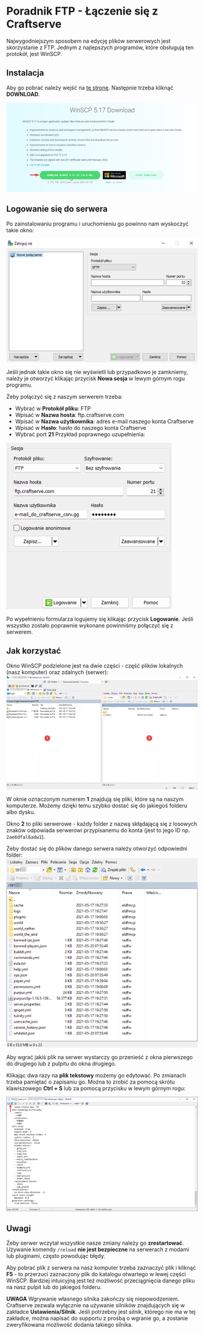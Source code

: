 # Poradnik FTP - Łączenie się z Craftserve

Najwygodniejszym sposobem na edycję plików serwerowych jest skorzystanie z FTP. Jednym z 
najlepszych programów, które obsługują ten protokół, jest WinSCP.

## Instalacja
Aby go pobrać należy wejść na [tę stronę](https://winscp.net/eng/download.php). Następnie trzeba kliknąć **DOWNLOAD**.

![1](img/ftp/1.png)

## Logowanie się do serwera
Po zainstalowaniu programu i uruchomieniu go powinno nam wyskoczyć takie okno:

![1](img/ftp/2.png)

Jeśli jednak takie okno się nie wyświetli lub przypadkowo je zamkniemy, należy je otworzyć klikając przycisk **Nowa sesja** w lewym górnym rogu programu.

Żeby połączyć się z naszym serwerem trzeba:
- Wybrać w **Protokół pliku**: FTP
- Wpisać w **Nazwa hosta**: ftp.craftserve.com
- Wpisać w **Nazwa użytkownika**: adres e-mail naszego konta Craftserve
- Wpisać w **Hasło**: hasło do naszego konta Craftserve
- Wybrać port **21**
Przykład poprawnego uzupełnienia:

![1](img/ftp/3.png)

Po wypełnieniu formularza logujemy się klikając przycisk **Logowanie**. Jeśli wszystko zostało poprawnie wykonane powinniśmy połączyć się z serwerem.

## Jak korzystać
Okno WinSCP podzielone jest na dwie części - część plików lokalnych (nasz komputer) oraz zdalnych (serwer):
![1](img/ftp/4.png)

W oknie oznaczonym numerem **1** znajdują się pliki, które są na naszym komputerze. Możemy dzięki temu szybko dostać się do jakiegoś folderu albo dysku.

Okno **2** to pliki serwerowe - każdy folder z nazwą skłądającą się z losowych znaków odpowiada serwerowi przypisanemu do konta (jest to jego ID np. `2ae6dfal6adw1`). 

Żeby dostać się do plików danego serwera należy otworzyć odpowiedni folder:
![1](img/WinSCP_server_example.png)

Aby wgrać jakiś plik na serwer wystarczy go przenieść z okna pierwszego do drugiego lub z pulpitu do okna drugiego. 

Klikając dwa razy na **plik tekstowy** możemy go edytować. Po zmianach trzeba pamiętać o zapisaniu go. Można to zrobić za pomocą skrótu klawiszowego **Ctrl + S** lub za pomocą przycisku w lewym górnym rogu: 

![1](img/ftp/5.png)

## Uwagi

Żeby serwer wczytał wszystkie nasze zmiany należy go **zrestartować**. Używanie komendy `/reload` **nie jest bezpieczne** na serwerach z modami lub pluginami, często powodując błędy.

Aby pobrać plik z serwera na nasz komputer trzeba zaznaczyć plik i kliknąć **F5** - to przerzuci zaznaczony plik do katalogu otwartego w lewej części WinSCP. Bardziej intuicyjną jest też możliwość przeciągnięcia danego pliku na nasz pulpit lub do jakiegoś folderu.

**UWAGA** Wgrywanie własnego silnika zakończy się niepowodzeniem. Craftserve zezwala wyłącznie na używanie silników znajdujących się w zakładce **Ustawienia/Silnik**. Jeśli potrzebny jest silnik, którego nie ma w tej zakładce, można napisać do supportu z prośbą o wgranie go, a zostanie zweryfikowana możliwość dodania takiego silnika.
